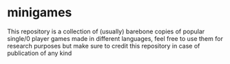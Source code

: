 # minigames
This repository is a collection of (usually) barebone copies of popular single/0 player games made in different languages, feel free to use them for research purposes but make sure to credit this repository in case of publication of any kind
